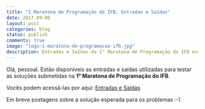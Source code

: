 ```yaml
---
title: "I Maratona de Programação do IFB: Entradas e Saídas"
date: 2017-09-06
layout: post
categories: blog
status: publish
comments: true
image: "logo-1-maratona-de-programacao-ifb.jpg"
description: Entradas e Saídas da 1° Maratona de Programação do IFB estão disponíveis
---
```



Olá, pessoal.
Estão disponíveis as entradas e saídas utilizadas para testar as soluções submetidas na __1° Maratona de Programação do IFB__.

Vocês podem acessá-las por aqui: [Entradas e Saídas](https://www.dropbox.com/s/kuwg9bh3s9pqchs/Entradas%20e%20Saidas%20-%201%20Maratona%20de%20Programa%C3%A7%C3%A3o%20do%20IFB.zip?dl=0)

Em breve postagens sobre a solução esperada para os problemas :-)
